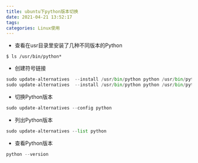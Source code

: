 ```yaml
---
title: ubuntu下python版本切换
date: 2021-04-21 13:52:17
tags:
categories: Linux使用
---
```

* 查看在usr目录里安装了几种不同版本的Python
```
$ ls /usr/bin/python*
```

* 创建符号链接
```python
sudo update-alternatives  --install /usr/bin/python python /usr/bin/python2.7 1
sudo update-alternatives  --install /usr/bin/python python /usr/bin/python3.5 2
```

* 切换Python版本
```python
sudo update-alternatives --config python
```

* 列出Python版本
```python
sudo update-alternatives --list python
```

* 查看Python版本
```python
python --version
```